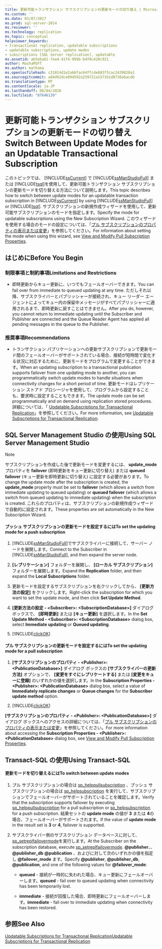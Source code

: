 ```yaml
---
title: 更新可能トランザクション サブスクリプションの更新モードの切り替え | Microsoft Docs
ms.custom: ''
ms.date: 03/07/2017
ms.prod: sql-server-2014
ms.reviewer: ''
ms.technology: replication
ms.topic: conceptual
helpviewer_keywords:
- transactional replication, updatable subscriptions
- updatable subscriptions, update modes
- subscriptions [SQL Server replication], updatable
ms.assetid: ab5ebab1-7ee4-41f4-999b-b4f0c420c921
author: MashaMSFT
ms.author: mathoma
ms.openlocfilehash: c31814d1e2ab6fac64ffcde883f3cac2439828a1
ms.sourcegitcommit: ad4d92dce894592a259721a1571b1d8736abacdb
ms.translationtype: MT
ms.contentlocale: ja-JP
ms.lasthandoff: 08/04/2020
ms.locfileid: "87646139"
---
```

# <a name="switch-between-update-modes-for-an-updatable-transactional-subscription"></a><span data-ttu-id="7cabf-102">更新可能トランザクション サブスクリプションの更新モードの切り替え</span><span class="sxs-lookup"><span data-stu-id="7cabf-102">Switch Between Update Modes for an Updatable Transactional Subscription</span></span>
  <span data-ttu-id="7cabf-103">このトピックでは、 [!INCLUDE[ssCurrent](../../../includes/sscurrent-md.md)] で [!INCLUDE[ssManStudioFull](../../../includes/ssmanstudiofull-md.md)] または [!INCLUDE[tsql](../../../includes/tsql-md.md)]を使用して、更新可能トランザクション サブスクリプションの更新モードを切り替える方法について説明します。</span><span class="sxs-lookup"><span data-stu-id="7cabf-103">This topic describes how to switch between update modes for an updatable transaction subscription in [!INCLUDE[ssCurrent](../../../includes/sscurrent-md.md)] by using [!INCLUDE[ssManStudioFull](../../../includes/ssmanstudiofull-md.md)] or [!INCLUDE[tsql](../../../includes/tsql-md.md)].</span></span> <span data-ttu-id="7cabf-104">サブスクリプションの新規作成ウィザードを使用して、更新可能サブスクリプションのモードを指定します。</span><span class="sxs-lookup"><span data-stu-id="7cabf-104">Specify the mode for updatable subscriptions using the New Subscription Wizard.</span></span> <span data-ttu-id="7cabf-105">このウィザードを使用する場合のモードの設定については、「[プル サブスクリプションのプロパティの表示または変更](../view-and-modify-pull-subscription-properties.md)」を参照してください。</span><span class="sxs-lookup"><span data-stu-id="7cabf-105">For information about setting the mode when using this wizard, see [View and Modify Pull Subscription Properties](../view-and-modify-pull-subscription-properties.md).</span></span>  
  
  
  
##  <a name="before-you-begin"></a><a name="BeforeYouBegin"></a> <span data-ttu-id="7cabf-106">はじめに</span><span class="sxs-lookup"><span data-stu-id="7cabf-106">Before You Begin</span></span>  
  
###  <a name="limitations-and-restrictions"></a><a name="Restrictions"></a> <span data-ttu-id="7cabf-107">制限事項と制約事項</span><span class="sxs-lookup"><span data-stu-id="7cabf-107">Limitations and Restrictions</span></span>  
  
-   <span data-ttu-id="7cabf-108">即時更新からキュー更新に、いつでもフェールオーバーできます。</span><span class="sxs-lookup"><span data-stu-id="7cabf-108">You can fail over from immediate to queued updating at any time.</span></span> <span data-ttu-id="7cabf-109">ただしそれ以降、サブスクライバーとパブリッシャーが接続され、キュー リーダー エージェントによってキュー内の保留中メッセージがすべてパブリッシャーに適用されるまで、即時更新に戻すことはできません。</span><span class="sxs-lookup"><span data-stu-id="7cabf-109">After you do, however, you cannot return to immediate updating until the Subscriber and Publisher are connected and the Queue Reader Agent has applied all pending messages in the queue to the Publisher.</span></span>  
  
###  <a name="recommendations"></a><a name="Recommendations"></a> <span data-ttu-id="7cabf-110">推奨事項</span><span class="sxs-lookup"><span data-stu-id="7cabf-110">Recommendations</span></span>  
  
-   <span data-ttu-id="7cabf-111">トランザクション パブリケーションへの更新サブスクリプションで更新モード間のフェールオーバーがサポートされている場合、接続が短時間で変化する状況に対応するために、更新モードをプログラムで変更することができます。</span><span class="sxs-lookup"><span data-stu-id="7cabf-111">When an updating subscription to a transactional publication supports failover from one updating mode to another, you can programmatically switch update modes to handle situations when connectivity changes for a short period of time.</span></span> <span data-ttu-id="7cabf-112">更新モードはレプリケーション ストアド プロシージャを使用して、プログラムから設定することも、要求時に設定することもできます。</span><span class="sxs-lookup"><span data-stu-id="7cabf-112">The update mode can be set programmatically and on demand using replication stored procedures.</span></span> <span data-ttu-id="7cabf-113">詳細については、「 [Updatable Subscriptions for Transactional Replication](../transactional/updatable-subscriptions-for-transactional-replication.md)」を参照してください。</span><span class="sxs-lookup"><span data-stu-id="7cabf-113">For more information, see [Updatable Subscriptions for Transactional Replication](../transactional/updatable-subscriptions-for-transactional-replication.md).</span></span>  
  
##  <a name="using-sql-server-management-studio"></a><a name="SSMSProcedure"></a> <span data-ttu-id="7cabf-114">SQL Server Management Studio の使用</span><span class="sxs-lookup"><span data-stu-id="7cabf-114">Using SQL Server Management Studio</span></span>  
  
> [!NOTE]  
>  <span data-ttu-id="7cabf-115">サブスクリプションを作成した後で更新モードを変更するには、 **update_mode** プロパティを **failover** (即時更新をキュー更新に切り替え) または **queued failover** (キュー更新を即時更新に切り替え) に設定する必要があります。</span><span class="sxs-lookup"><span data-stu-id="7cabf-115">To change the update mode after the subscription is created, the **update_mode** property must be set to **failover** (which allows a switch from immediate updating to queued updating) or **queued failover** (which allows a switch from queued updating to immediate updating) when the subscription is created.</span></span> <span data-ttu-id="7cabf-116">これらのプロパティは、サブスクリプションの新規作成ウィザードで自動的に設定されます。</span><span class="sxs-lookup"><span data-stu-id="7cabf-116">These properties are set automatically in the New Subscription Wizard.</span></span>  
  
#### <a name="to-set-the-updating-mode-for-a-push-subscription"></a><span data-ttu-id="7cabf-117">プッシュ サブスクリプションの更新モードを設定するには</span><span class="sxs-lookup"><span data-stu-id="7cabf-117">To set the updating mode for a push subscription</span></span>  
  
1.  <span data-ttu-id="7cabf-118">[!INCLUDE[ssManStudioFull](../../../includes/ssmanstudiofull-md.md)]でサブスクライバーに接続して、サーバー ノードを展開します。</span><span class="sxs-lookup"><span data-stu-id="7cabf-118">Connect to the Subscriber in [!INCLUDE[ssManStudioFull](../../../includes/ssmanstudiofull-md.md)], and then expand the server node.</span></span>  
  
2.  <span data-ttu-id="7cabf-119">**[レプリケーション]** フォルダーを展開し、 **[ローカル サブスクリプション]** フォルダーを展開します。</span><span class="sxs-lookup"><span data-stu-id="7cabf-119">Expand the **Replication** folder, and then expand the **Local Subscriptions** folder.</span></span>  
  
3.  <span data-ttu-id="7cabf-120">更新モードを設定するサブスクリプションを右クリックしてから、 **[更新方法の設定]** をクリックします。</span><span class="sxs-lookup"><span data-stu-id="7cabf-120">Right-click the subscription for which you want to set the update mode, and then click **Set Update Method**.</span></span>  
  
4.  <span data-ttu-id="7cabf-121">**[更新方法の設定 - \<Subscriber>: \<SubscriptionDatabase>]** ダイアログ ボックスで、 **[即時更新]** または **[キュー更新]** を選択します。</span><span class="sxs-lookup"><span data-stu-id="7cabf-121">In the **Set Update Method - \<Subscriber>: \<SubscriptionDatabase>** dialog box, select **Immediate updating** or **Queued updating**.</span></span>  
  
5.  [!INCLUDE[clickOK](../../../includes/clickok-md.md)]  
  
#### <a name="to-set-the-updating-mode-for-a-pull-subscription"></a><span data-ttu-id="7cabf-122">プル サブスクリプションの更新モードを設定するには</span><span class="sxs-lookup"><span data-stu-id="7cabf-122">To set the updating mode for a pull subscription</span></span>  
  
1.  <span data-ttu-id="7cabf-123">**[サブスクリプションのプロパティ - \<Publisher>: \<PublicationDatabase>]** ダイアログ ボックスの **[サブスクライバーの更新方法]** オプションで、 **[変更をすぐにレプリケートする]** または **[変更をキューに登録]** のいずれかの値を選択します。</span><span class="sxs-lookup"><span data-stu-id="7cabf-123">In the **Subscription Properties - \<Publisher>: \<PublicationDatabase>** dialog box, select a value of **Immediately replicate changes** or **Queue changes** for the **Subscriber update method** option.</span></span>  
  
2.  [!INCLUDE[clickOK](../../../includes/clickok-md.md)]  
  
 <span data-ttu-id="7cabf-124">**[サブスクリプションのプロパティ - \<Publisher>: \<PublicationDatabase>]** ダイアログ ボックスへのアクセスの詳細については、「[プル サブスクリプションのプロパティの表示または変更](../view-and-modify-pull-subscription-properties.md)」を参照してください。</span><span class="sxs-lookup"><span data-stu-id="7cabf-124">For more information about accessing the **Subscription Properties - \<Publisher>: \<PublicationDatabase>** dialog box, see [View and Modify Pull Subscription Properties](../view-and-modify-pull-subscription-properties.md).</span></span>  
  
##  <a name="using-transact-sql"></a><a name="TsqlProcedure"></a> <span data-ttu-id="7cabf-125">Transact-SQL の使用</span><span class="sxs-lookup"><span data-stu-id="7cabf-125">Using Transact-SQL</span></span>  
  
#### <a name="to-switch-between-update-modes"></a><span data-ttu-id="7cabf-126">更新モードを切り替えるには</span><span class="sxs-lookup"><span data-stu-id="7cabf-126">To switch between update modes</span></span>  
  
1.  <span data-ttu-id="7cabf-127">プル サブスクリプションの場合は [sp_helppullsubscription](/sql/relational-databases/system-stored-procedures/sp-helppullsubscription-transact-sql) 、プッシュ サブスクリプションの場合は [sp_helpsubscription](/sql/relational-databases/system-stored-procedures/sp-helpsubscription-transact-sql) を実行して、サブスクリプションでフェールオーバーがサポートされていることを確認します。</span><span class="sxs-lookup"><span data-stu-id="7cabf-127">Verify that the subscription supports failover by executing [sp_helppullsubscription](/sql/relational-databases/system-stored-procedures/sp-helppullsubscription-transact-sql) for a pull subscription or [sp_helpsubscription](/sql/relational-databases/system-stored-procedures/sp-helpsubscription-transact-sql) for a push subscription.</span></span> <span data-ttu-id="7cabf-128">結果セットの **update mode** の値が **3** または **4**の場合、フェールオーバーがサポートされます。</span><span class="sxs-lookup"><span data-stu-id="7cabf-128">If the value of **update mode** in the result set is **3** or **4**, failover is supported.</span></span>  
  
2.  <span data-ttu-id="7cabf-129">サブスクライバー側のサブスクリプション データベースに対して、 [sp_setreplfailovermode](/sql/relational-databases/system-stored-procedures/sp-setreplfailovermode-transact-sql)を実行します。</span><span class="sxs-lookup"><span data-stu-id="7cabf-129">At the Subscriber on the subscription database, execute [sp_setreplfailovermode](/sql/relational-databases/system-stored-procedures/sp-setreplfailovermode-transact-sql).</span></span> <span data-ttu-id="7cabf-130">**@publisher**、、 **@publisher_db** **@publication** 、およびに対して次のいずれかの値を指定し **@failover_mode** ます。</span><span class="sxs-lookup"><span data-stu-id="7cabf-130">Specify **@publisher**, **@publisher_db**, **@publication**, and one of the following values for **@failover_mode**:</span></span>  
  
    -   <span data-ttu-id="7cabf-131">**queued** - 接続が一時的に失われた場合、キュー更新にフェールオーバーします。</span><span class="sxs-lookup"><span data-stu-id="7cabf-131">**queued** - fail over to queued updating when connectivity has been temporarily lost.</span></span>  
  
    -   <span data-ttu-id="7cabf-132">**immediate** - 接続が回復した場合、即時更新にフェールオーバーします。</span><span class="sxs-lookup"><span data-stu-id="7cabf-132">**immediate** - fail over to immediate updating when connectivity has been restored.</span></span>  
  
## <a name="see-also"></a><span data-ttu-id="7cabf-133">参照</span><span class="sxs-lookup"><span data-stu-id="7cabf-133">See Also</span></span>  
 [<span data-ttu-id="7cabf-134">Updatable Subscriptions for Transactional Replication</span><span class="sxs-lookup"><span data-stu-id="7cabf-134">Updatable Subscriptions for Transactional Replication</span></span>](../transactional/updatable-subscriptions-for-transactional-replication.md)  
  
  
